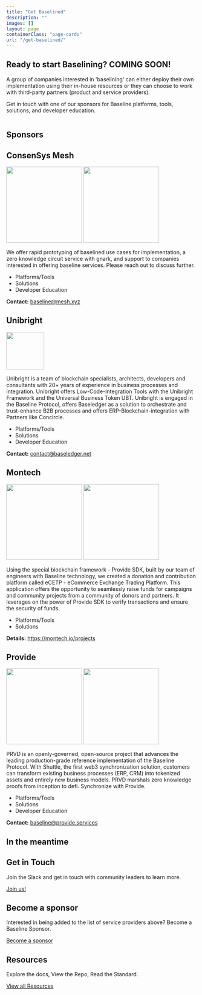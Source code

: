```yaml
---
title: "Get Baselined"
description: ""
images: []
layout: page
containerClass: "page-cards"
url: "/get-baselined/"
---
```


<div class="section pt-0">
  <div class="row">
    <div class="col-16 col-md-9">
      <h2>Ready to start Baselining? <span class="badge bg-primary align-top">COMING SOON!</span></h2>
      <p>A group of companies interested in 'baselining' can either deploy their own implementation using their in-house resources or they can choose to work with third-party partners (product and service providers).</p>
      <p>Get in touch with one of our sponsors for Baseline platforms, tools, solutions, and developer education.</p>
    </div>
    <div class="col-md-7 text-end">
      <img src="/images/company.svg" alt="" class="d-none d-md-inline-block img-fluid lazyload">
    </div>
  </div>
</div>
<div class="section pt-0">
<h2 class="mt-0">Sponsors</h2>
<div class="row row-cols-1 mt-4">
  <div class="col d-flex">
    <div class="card bg-white border-primary mt-0 card-body flex-fill py-4 mb-4">
      <h2 class="h3 mt-0 sr-only">ConsenSys Mesh</h2>
      <img src="/images/sponsors/logo-consensys-mesh-white.webp" alt="" width="200" class="logo-dark mb-4" loading="lazy">
      <img src="/images/sponsors/logo-consensys-mesh.png" alt="" width="200" class="logo-light mb-4" loading="lazy">
      <p>We offer rapid prototyping of baselined use cases for implementation, a zero knowledge circuit service with gnark, and support to companies interested in offering baseline services. Please reach out to discuss further.</p>
      <ul class="checkmarks">
        <li>Platforms/Tools</li>
        <li>Solutions</li>
        <li>Developer Education</li>
      </ul>
      <p class="mb-0">
        <strong>Contact:</strong> <a href="mailto:baseline@mesh.xyz">baseline@mesh.xyz</a>
      </p>
    </div>
  </div>
  <div class="col d-flex">
    <div class="card bg-white border-primary mt-0 card-body flex-fill py-4 mb-4">
      <h2 class="h3 mt-0 sr-only">Unibright</h2>
      <img src="/images/sponsors/logo-unibright.png" alt="" width="100" class="mb-4" loading="lazy">
      <p>Unibright is a team of blockchain specialists, architects, developers and consultants with 20+ years of experience in business processes and integration. Unibright offers Low-Code-Integration Tools with the Unibright Framework and the Universal Business Token UBT. Unibright is engaged in the Baseline Protocol, offers Baseledger as a solution to orchestrate and trust-enhance B2B processes and offers ERP-Blockchain-integration with Partners like Concircle.</p>
      <ul class="checkmarks">
        <li>Platforms/Tools</li>
        <li>Solutions</li>
        <li>Developer Education</li>
      </ul>
      <p class="mb-0">
        <strong>Contact:</strong> <a href="mailto:contact@baseledger.net">contact@baseledger.net</a>
      </p>
    </div>
  </div>
  <div class="col d-flex">
    <div class="card bg-white border-primary mt-0 card-body flex-fill py-4 mb-4">
      <h2 class="h3 mt-0 sr-only">Montech</h2>
      <img src="/images/sponsors/logo-montech-white.png" alt="" width="200" class="logo-dark mb-4" loading="lazy">
      <img src="/images/sponsors/logo-montech.png" alt="" width="200" class="logo-light mb-4" loading="lazy">
      <p>Using the special blockchain framework - Provide SDK, built by our team of engineers with Baseline technology, we created a donation and contribution platform called eCETP - eCommerce Exchange Trading Platform. This application offers the opportunity to seamlessly raise funds for campaigns and community projects from a community of donors and partners. It leverages on the power of Provide SDK to verify transactions and ensure the security of funds.</p>
      <ul class="checkmarks">
        <li>Platforms/Tools</li>
        <li>Solutions</li>
      </ul>
      <p class="mb-0">
        <strong>Details:</strong> <a href="https://montech.io/projects">https://montech.io/projects</a>
      </p>
    </div>
  </div>
  <div class="col d-flex">
    <div class="card bg-white border-primary mt-0 card-body flex-fill py-4 mb-4">
      <h2 class="h3 mt-0 sr-only">Provide</h2>
      <img src="/images/sponsors/logo-provide.png" alt="" width="200" class="logo-light mb-4" loading="lazy">
      <img src="/images/sponsors/logo-provide-white.svg" alt="" width="200" class="logo-dark mb-4" loading="lazy">
      <p>PRVD is an openly-governed, open-source project that advances the leading production-grade reference implementation of the Baseline Protocol. With Shuttle, the first web3 synchronization solution, customers can transform existing business processes (ERP, CRM) into tokenized assets and entirely new business models. PRVD marshals zero knowledge proofs from inception to defi. Synchronize with Provide.</p>
      <ul class="checkmarks">
        <li>Platforms/Tools</li>
        <li>Solutions</li>
        <li>Developer Education</li>
      </ul>
      <p class="mb-0">
        <strong>Contact:</strong> <a href="mailto:baseline@provide.services">baseline@provide.services</a>
      </p>
    </div>
  </div>
</div>
</div>
<div class="section pt-0">
<h2 class="mt-0">In the meantime</h2>
<div class="row row-cols-1 row-cols-lg-3 mt-4">
  <div class="col d-flex">
    <div class="card bg-white border-primary mt-0 card-body flex-fill py-4 mb-4">
      <h2 class="h3 mt-0">Get in Touch</h2>
      <p>Join the Slack and get in touch with community leaders to learn more.</p>
      <a href="https://join.slack.com/t/ethereum-baseline/shared_invite/zt-d6emqeci-bjzBsXBqK4D7tBTZ40AEfQ" class="btn btn-lg btn-primary mt-auto">Join us!</a>
    </div>
  </div>
  <div class="col d-flex">
    <div class="card bg-white border-primary mt-0 card-body flex-fill py-4 mb-4">
      <h2 class="h3 mt-0">Become a sponsor</h2>
      <p>Interested in being added to the list of service providers above? Become a Baseline Sponsor.</p>
      <a href="/become-a-sponsor/" class="btn btn-lg btn-primary mt-auto">Become a sponsor</a>
    </div>
  </div>
  <div class="col d-flex">
    <div class="card bg-white border-primary mt-0 card-body flex-fill py-4 mb-4">
      <h2 class="h3 mt-0">Resources</h2>
      <p>Explore the docs, View the Repo, Read the Standard.</p>
      <a href="/resources/" class="btn btn-lg btn-primary mt-auto">View all Resources</a>
    </div>
  </div>
</div>
</div>
